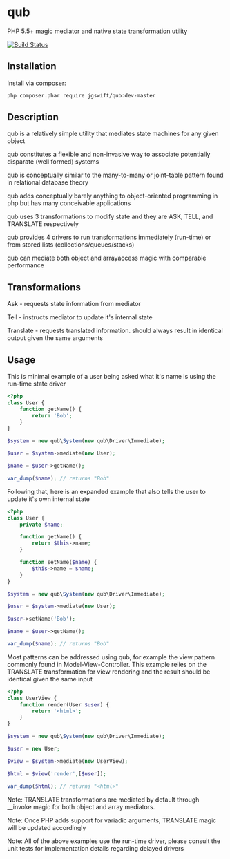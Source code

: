 qub
====
PHP 5.5+ magic mediator and native state transformation utility 

[![Build Status](https://travis-ci.org/jgswift/qub.png?branch=master)](https://travis-ci.org/jgswift/qub)

## Installation

Install via [composer](https://getcomposer.org/):
```sh
php composer.phar require jgswift/qub:dev-master
```

## Description

qub is a relatively simple utility that mediates state machines for any given object

qub constitutes a flexible and non-invasive way to associate potentially disparate (well formed) systems

qub is conceptually similar to the many-to-many or joint-table pattern found in relational database theory

qub adds conceptually barely anything to object-oriented programming in php but has many conceivable applications

qub uses 3 transformations to modify state and they are ASK, TELL, and TRANSLATE respectively

qub provides 4 drivers to run transformations immediately (run-time) or from stored lists (collections/queues/stacks)

qub can mediate both object and arrayaccess magic with comparable performance

## Transformations

Ask - requests state information from mediator

Tell - instructs mediator to update it's internal state

Translate - requests translated information. should always result in identical output given the same arguments

## Usage

This is minimal example of a user being asked what it's name is using the run-time state driver
```php
<?php
class User {
    function getName() {
        return 'Bob';
    }
}

$system = new qub\System(new qub\Driver\Immediate);

$user = $system->mediate(new User);

$name = $user->getName();

var_dump($name); // returns "Bob"
```

Following that, here is an expanded example that also tells the user to update it's own internal state
```php
<?php
class User {
    private $name;

    function getName() {
        return $this->name;
    }

    function setName($name) {
        $this->name = $name;
    }
}

$system = new qub\System(new qub\Driver\Immediate);

$user = $system->mediate(new User);

$user->setName('Bob');

$name = $user->getName();

var_dump($name); // returns "Bob"
```

Most patterns can be addressed using qub, for example the view pattern commonly found in Model-View-Controller. 
This example relies on the TRANSLATE transformation for view rendering and the result should be identical given the same input
```php
<?php
class UserView {
    function render(User $user) {
        return '<html>';
    }
}

$system = new qub\System(new qub\Driver\Immediate);

$user = new User;

$view = $system->mediate(new UserView);

$html = $view('render',[$user]);

var_dump($html); // returns "<html>"
```
Note: TRANSLATE transformations are mediated by default through __invoke magic for both object and array mediators.

Note: Once PHP adds support for variadic arguments, TRANSLATE magic will be updated accordingly

Note: All of the above examples use the run-time driver, please consult the unit tests for implementation details regarding delayed drivers